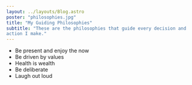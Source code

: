 ```yaml
---
layout: ../layouts/Blog.astro
poster: "philosophies.jpg"
title: "My Guiding Philosophies"
subtitle: "These are the philosophies that guide every decision and
action I make."
---
```


- Be present and enjoy the now
- Be driven by values
- Health is wealth
- Be deliberate
- Laugh out loud
